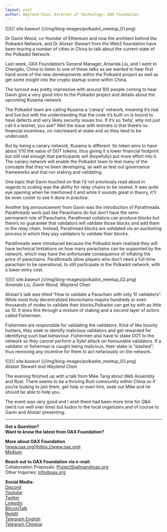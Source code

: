 ```yaml
---
layout: post
author: Wayland Chan, Director of Technology, OAX Foundation
---
```

![]({{ site.baseurl }}/img/blog-images/polkadot_meetup_01.png)

Dr Gavin Wood, co-founder of Ethereum and now the architect behind the Polkadot Network, and Dr Alistair Stewart from the Web3 foundation have been touring a number of cities in China to talk about the current state of the Polkadot Network.

Last week, OAX Foundation’s General Manager, Amanda Liu, and I went to Chengdu, China to listen to one of these talks as we wanted to hear first hand some of the new developments within the Polkadot project as well as get some insight into the crypto startup scene within China.

The turnout was pretty impressive with around 100 people coming to hear Gavin give a very good intro to the Polkadot project and details about the upcoming Kusama network.

The Polkadot team are calling Kusama a ‘canary’ network, meaning it’s real and live but with the understanding that the code it’s built on is bound to have defects and very likely security issues too. If it’s so ‘beta’, why not just call it a testnet, you ask? Well the issue with testnets is that there’s no financial incentives, no risk/reward at stake and so they tend to be underused.

But by being a canary network, Kusama is different. Its token aims to have about 1/10 the value of DOT tokens, thus giving it a lower financial footprint but still real enough that participants will (hopefully) put more effort into it. The canary network will enable the Polkadot team to test many of the concepts that they’ve been developing, as well as test out governance frameworks and trial run staking and validating.

One topic that Gavin touched on that I’d not previously read about in regards to scaling was the ability for relay chains to be nested. It was quite eye opening when he mentioned it and while it sounds great in theory, it’ll be even cooler to see it done in practice.

Another big announcement from Gavin was the introduction of Parathreads. Parathreads work just like Parachains do but don’t have the semi-permanent role of Parachains. Parathread collators can produce blocks but there’s no guarantee that validators will validate those blocks and add them to the relay chain. Instead, Parathread blocks are validated via an auctioning process in which they pay validators to validate their blocks.

Parathreads were introduced because the Polkadot team realized they will have technical limitations on how many parachains can be supported by the network, which may have the unfortunate consequence of inflating the price of parachains. Parathreads allow players who don’t need a full-time parachain to be operational, to still participate in the Polkadot network, with a lower entry cost.

![]({{ site.baseurl }}/img/blog-images/polkadot_meetup_02.png)  
_Amanda Liu, Gavin Wood, Wayland Chan_

Alistair’s talk was titled “How to validate a Parachain with only 10 validators”. While most truly decentralized blockchains require hundreds or even thousands of nodes to validate their blocks,Polkadot can get by with as little as 10. It does this through a mixture of staking and a second layer of actors called Fishermen.

Fishermen are responsible for validating the validators. Kind of like bounty hunters, they seek to identify malicious validators and get rewarded for identifying such bad behaviour. Fishermen also have to stake DOT to the network so they cannot perform a Sybil attack on honourable validators. If a validator or fisherman is caught being malicious, their stake is “slashed”; thus removing any incentive for them to act nefariously on the network.

![]({{ site.baseurl }}/img/blog-images/polkadot_meetup_03.png)  
_Alistair Stewart and Wayland Chan_

The evening finished up with a talk from Mike Tang about Web Assembly and Rust. There seems to be a thriving Rust community within China so if you’re looking to join them, get help or even hire, seek out Mike and he should be able to help you.

The event was very good and I wish there had been more time for Q&A (we’d run well over time) but kudos to the local organizers and of course to Gavin and Alistair presenting.

---

**Got a Question?**  
**Want to know the latest from OAX Foundation?**  

**More about OAX Foundation**  
[www.oax.org](https://www.oax.org)  
[Medium](https://medium.com/@OAX_Foundation)  

**Reach out to OAX Foundation via e-mail:**  
Collaboration Proposals: [ProjectStallman@oax.org](mailto:ProjectStallman@oax.org)  
Other Inquiries: [Info@oax.org](mailto:Info@oax.org)  

**Social Media:**  
[Discord](https://discordapp.com/invite/ZH5YHkb)  
[Youtube](https://bit.ly/2Bvsk73)  
[Twitter](https://twitter.com/OAX_Foundation)  
[LinkedIn](https://www.linkedin.com/company/oax-foundation/)  
[BitcoinTalk](http://bitcointalk.org/index.php?topic=1943946)  
[Reddit](https://www.reddit.com/r/OpenANX/)  
[Telegram English](https://t.me/openanxteam)  
[Telegram Chinese](https://t.me/oax_cn)  